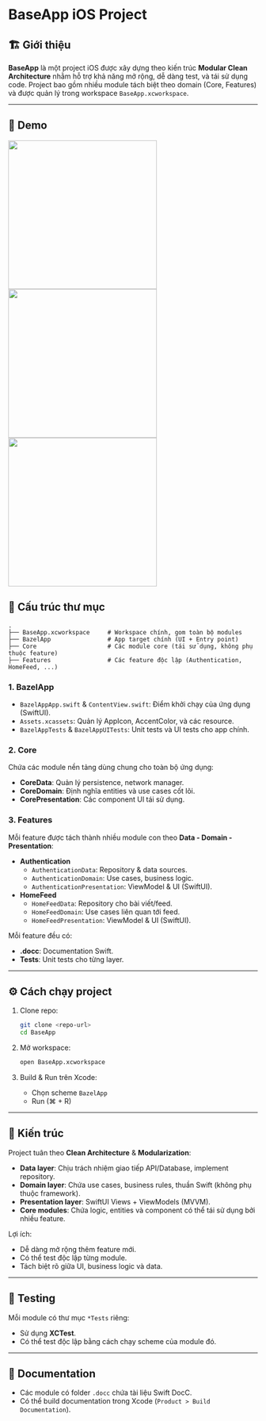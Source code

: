 # BaseApp iOS Project

## 🏗 Giới thiệu

**BaseApp** là một project iOS được xây dựng theo kiến trúc **Modular Clean Architecture** nhằm hỗ trợ khả năng mở rộng, dễ dàng test, và tái sử dụng code.
Project bao gồm nhiều module tách biệt theo domain (Core, Features) và được quản lý trong workspace `BaseApp.xcworkspace`.

---

## 📸 Demo

<img src="demo-images/1.png" width="300" />
<img src="demo-images/2.png" width="300" />
<img src="demo-images/3.png" width="300" />

## 📂 Cấu trúc thư mục

```
.
├── BaseApp.xcworkspace     # Workspace chính, gom toàn bộ modules
├── BazelApp                # App target chính (UI + Entry point)
├── Core                    # Các module core (tái sử dụng, không phụ thuộc feature)
├── Features                # Các feature độc lập (Authentication, HomeFeed, ...)
```

### 1. **BazelApp**
- `BazelAppApp.swift` & `ContentView.swift`: Điểm khởi chạy của ứng dụng (SwiftUI).
- `Assets.xcassets`: Quản lý AppIcon, AccentColor, và các resource.
- `BazelAppTests` & `BazelAppUITests`: Unit tests và UI tests cho app chính.

### 2. **Core**
Chứa các module nền tảng dùng chung cho toàn bộ ứng dụng:
- **CoreData**: Quản lý persistence, network manager.
- **CoreDomain**: Định nghĩa entities và use cases cốt lõi.
- **CorePresentation**: Các component UI tái sử dụng.

### 3. **Features**
Mỗi feature được tách thành nhiều module con theo **Data - Domain - Presentation**:
- **Authentication**
  - `AuthenticationData`: Repository & data sources.
  - `AuthenticationDomain`: Use cases, business logic.
  - `AuthenticationPresentation`: ViewModel & UI (SwiftUI).
- **HomeFeed**
  - `HomeFeedData`: Repository cho bài viết/feed.
  - `HomeFeedDomain`: Use cases liên quan tới feed.
  - `HomeFeedPresentation`: ViewModel & UI (SwiftUI).

Mỗi feature đều có:
- **.docc**: Documentation Swift.
- **Tests**: Unit tests cho từng layer.

---

## ⚙️ Cách chạy project

1. Clone repo:
   ```bash
   git clone <repo-url>
   cd BaseApp
   ```

2. Mở workspace:
   ```bash
   open BaseApp.xcworkspace
   ```

3. Build & Run trên Xcode:
   - Chọn scheme `BazelApp`
   - Run (⌘ + R)

---

## 🧩 Kiến trúc

Project tuân theo **Clean Architecture** & **Modularization**:

- **Data layer**: Chịu trách nhiệm giao tiếp API/Database, implement repository.
- **Domain layer**: Chứa use cases, business rules, thuần Swift (không phụ thuộc framework).
- **Presentation layer**: SwiftUI Views + ViewModels (MVVM).
- **Core modules**: Chứa logic, entities và component có thể tái sử dụng bởi nhiều feature.

Lợi ích:
- Dễ dàng mở rộng thêm feature mới.
- Có thể test độc lập từng module.
- Tách biệt rõ giữa UI, business logic và data.

---

## 🧪 Testing

Mỗi module có thư mục `*Tests` riêng:
- Sử dụng **XCTest**.
- Có thể test độc lập bằng cách chạy scheme của module đó.

---

## 📖 Documentation

- Các module có folder `.docc` chứa tài liệu Swift DocC.
- Có thể build documentation trong Xcode (`Product > Build Documentation`).
